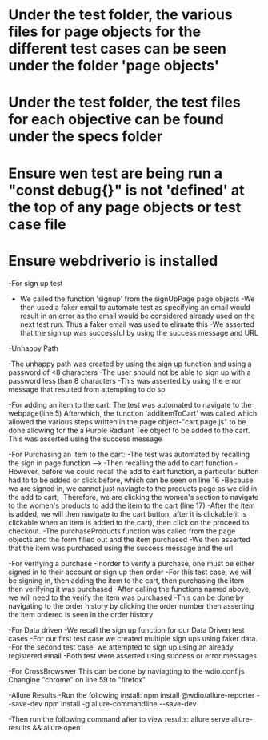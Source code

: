 # Under the test folder, the various files for page objects for the different test cases can be seen under the folder 'page objects'

# Under the test folder, the test files for each objective can be found under the specs folder

# Ensure wen test are being run a "const debug{}" is not 'defined' at the top of any page objects or test case file

# Ensure webdriverio is installed

-For sign up test
- We called the function 'signup' from the signUpPage page objects
-We then used a faker email to automate test as specifying an email would result in an error as the email would be considered already used on the next test run. Thus a faker email was used to elimate this
-We asserted that the sign up was successful by using the success message and URL

-Unhappy Path

-The unhappy path was created by using the sign up function and using a password of <8 characters
-The user should not be able to sign up with a password less than 8 characters
-This was asserted by using the error message that resulted from attempting to do so



-For adding an item to the cart: 
The test was automated to navigate to the webpage(line 5)
Afterwhich, the function 'addItemToCart' was called which allowed the various steps written in the page object-"cart.page.js" to be done allowing for the a Purple Radiant Tee object to be added to the cart. This was asserted using the success message

-For Purchasing an item to the cart:
-The test was automated by recalling the sign in page function -->
-Then recalling the add to cart function
-However, before we could recall the add to cart function, a particular button had to to be added or click before, which can be seen on line 16
-Because we are signed in, we cannot just naviagte to the products page as we did in the add to cart, -Therefore, we are clicking the women's section to navigate to the women's products to add the item to the cart  (line 17)
-After the item is added, we will then navigate to the cart button, after it is clickable(it is clickable when an item is added to the cart), then click on the proceed to checkout.
-The purchaseProducts function was called from the page objects and the form filled out and the item purchased
-We then asserted that the item was purchased using the success message and the url

-For verifying a purchase
-Inorder to verify a purchase, one must be either signed in to their account or sign up then order
-For this test case, we will be signing in, then adding the item to the cart, then purchasing the item then verifying it was purchased
-After calling the functions named above, we will need to the verify the item was purchased
-This can be done by navigating to the order history by clicking the order number then asserting the item ordered is seen in the order history


-For Data driven
-We recall the sign up function for our Data Driven test cases
-For our first test case we created multiple sign ups using faker data.
-For the second test case, we attempted to sign up using an already registered email
-Both test were asserted using success or error messages

-For CrossBrowswer
This can be done by naviagting to the wdio.conf.js
Changine "chrome" on line 59 to "firefox"

-Allure Results
-Run the following install:
npm install @wdio/allure-reporter --save-dev
npm install -g allure-commandline --save-dev

-Then run the following command after to view results:
allure serve allure-results && allure open
